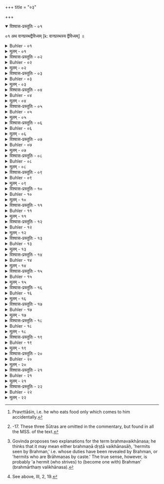 +++
title = "०३"

+++
<details open><summary>विश्वास-प्रस्तुतिः - ०१</summary>

०१  अथ वानप्रस्थद्वैविध्यम् [k: वानप्रस्थस्य द्वैविध्यम्] ॥
</details>

<details><summary>Buhler - ०१</summary>

०१  अथ वानप्रस्थद्वैविध्यम् [k: वानप्रस्थस्य द्वैविध्यम्] ॥
</details>

<details><summary>मूलम् - ०१</summary>

०१  अथ वानप्रस्थद्वैविध्यम् [k: वानप्रस्थस्य द्वैविध्यम्] ॥
</details>


<details><summary>विश्वास-प्रस्तुतिः - ०२</summary>

०२  पचमानका अपचमानकाश् चेति ॥
</details>

<details><summary>Buhler - ०२</summary>

2. Those who cook (their food), and those who do not cook it.
</details>

<details><summary>मूलम् - ०२</summary>

०२  पचमानका अपचमानकाश् चेति ॥
</details>

<details><summary>विश्वास-प्रस्तुतिः - ०३</summary>

०३  तत्र पचमानकाः पञ्चविधाः सर्वारण्यका वैतुषिकाःकन्दमूलभक्षाः फलभक्षाः शाकभक्षाश् चेति ॥
</details>

<details><summary>Buhler - ०३</summary>

3. Among them, those who cook (their food are divided) into five subdivisions, (viz.) those who eat everything which the forest contains, those who live on unhusked (wild-growing grain), those who eat bulbs and roots, those who eat fruit, and those who eat pot-herbs.
</details>

<details><summary>मूलम् - ०३</summary>

०३  तत्र पचमानकाः पञ्चविधाः सर्वारण्यका वैतुषिकाःकन्दमूलभक्षाः फलभक्षाः शाकभक्षाश् चेति ॥
</details>

<details><summary>विश्वास-प्रस्तुतिः - ०४</summary>

०४  तत्र सर्वारण्यका नाम द्विविधा द्विविधम् आरण्यमाश्रयन्त इन्द्रावसिक्ता रेतोवसिक्ताश् चेति ॥
</details>

<details><summary>Buhler - ०४</summary>

4. Those who eat everything which the forest produces are, again, of two kinds: they either subsist on forest-produce generated by Indra, or on that which has been generated from semen.
</details>

<details><summary>मूलम् - ०४</summary>

०४  तत्र सर्वारण्यका नाम द्विविधा द्विविधम् आरण्यमाश्रयन्त इन्द्रावसिक्ता रेतोवसिक्ताश् चेति ॥
</details>

<details><summary>विश्वास-प्रस्तुतिः - ०५</summary>

०५  तत्रेन्द्रावसिक्ता नाम वल्लीगुल्मलतावृक्षाणामानयित्वा श्रपयित्वा सायंप्रातरग्निहोत्रं हुत्वायत्यतिथिव्रतिभ्यश् च दत्त्वाथेतरच् छेषभक्षाः ॥
</details>

<details><summary>Buhler - ०५</summary>

5. Among these, that which has been generated by Indra (is the produce) of lianas, shrubs, creepers, and trees. Fetching (that) and cooking it, they offer the Agnihotra in the evening and in the morning, give (food) to ascetics, guests, and students, and eat the remainder.
</details>

<details><summary>मूलम् - ०५</summary>

०५  तत्रेन्द्रावसिक्ता नाम वल्लीगुल्मलतावृक्षाणामानयित्वा श्रपयित्वा सायंप्रातरग्निहोत्रं हुत्वायत्यतिथिव्रतिभ्यश् च दत्त्वाथेतरच् छेषभक्षाः ॥
</details>

<details><summary>विश्वास-प्रस्तुतिः - ०६</summary>

०६  रेतोवसिक्ता नाम मांसंव्याघ्रवृकश्येनादिभिर् अन्यतमेन वा हतम् आनयित्वा श्रपयित्वासायंप्रातरग्निहोत्रं हुत्वा यत्यतिथिव्रतिभ्यश् चदत्त्वाथेतरच् छेषभक्षाः ॥
</details>

<details><summary>Buhler - ०६</summary>

6. That which is generated from semen is the flesh (of animals) slain by tigers, wolves, falcons, and other (carnivorous beasts), or by one of them. Fetching (that) and cooking it, they offer the Agnihotra in the evening and in the morning, give (shares) to ascetics, guests, and students, and eat the remainder.
</details>

<details><summary>मूलम् - ०६</summary>

०६  रेतोवसिक्ता नाम मांसंव्याघ्रवृकश्येनादिभिर् अन्यतमेन वा हतम् आनयित्वा श्रपयित्वासायंप्रातरग्निहोत्रं हुत्वा यत्यतिथिव्रतिभ्यश् चदत्त्वाथेतरच् छेषभक्षाः ॥
</details>

<details><summary>विश्वास-प्रस्तुतिः - ०७</summary>

०७  वैतुषिकास् तुषधान्यवर्जं तण्डुलान् आनयित्वा श्रपयित्वासायंप्रातरग्निहोत्रं हुत्वा यत्यतिथिव्रतिभ्यश् चदत्त्वाथेतरच् छेषभक्षाः ॥
</details>

<details><summary>Buhler - ०७</summary>

7. Those who eat unhusked grain only, fetch rice, avoiding (husked) corn, boil it, offer the Agnihotra both in the evening and in the morning, give (food) to ascetics, guests, and students, and eat the remainder.
</details>

<details><summary>मूलम् - ०७</summary>

०७  वैतुषिकास् तुषधान्यवर्जं तण्डुलान् आनयित्वा श्रपयित्वासायंप्रातरग्निहोत्रं हुत्वा यत्यतिथिव्रतिभ्यश् चदत्त्वाथेतरच् छेषभक्षाः ॥
</details>

<details><summary>विश्वास-प्रस्तुतिः - ०८</summary>

०८  कन्दमूलफलशाकभक्षाणाम् अप्य् एवम् एव ॥
</details>

<details><summary>Buhler - ०८</summary>

8. Those who eat bulbs and roots, or fruit, or pot-herbs, (act) exactly in the same manner.
</details>

<details><summary>मूलम् - ०८</summary>

०८  कन्दमूलफलशाकभक्षाणाम् अप्य् एवम् एव ॥
</details>

<details><summary>विश्वास-प्रस्तुतिः - ०९</summary>

०९  पञ्चैवापचमानका उन्मज्जकाः प्रवृत्ताशिनो मुखेनादायिनस्तोयाहारा वायुभक्षाश् चेति ॥
</details>

<details><summary>Buhler - ०९</summary>

9. Those (hermits) who do not cook (their food are divided into) five (classes), Unmajjakas, Pravṛttāśins, Mukhenādāyins, Toyāhāras, and Vāyubhakṣas.
</details>

<details><summary>मूलम् - ०९</summary>

०९  पञ्चैवापचमानका उन्मज्जकाः प्रवृत्ताशिनो मुखेनादायिनस्तोयाहारा वायुभक्षाश् चेति ॥
</details>

<details><summary>विश्वास-प्रस्तुतिः - १०</summary>

१०  तत्रोन्मज्जका नाम लोहाश्मकरणवर्जम् ॥
</details>

<details><summary>Buhler - १०</summary>

10. Among these, the Unmajjakas (collect and prepare their food), avoiding (the use of) iron and stone implements,
</details>

<details><summary>मूलम् - १०</summary>

१०  तत्रोन्मज्जका नाम लोहाश्मकरणवर्जम् ॥
</details>

<details><summary>विश्वास-प्रस्तुतिः - ११</summary>

११  हस्तेनादाय प्रवृत्ताशिनः ॥
</details>

<details><summary>Buhler - ११</summary>

11. The Pravṛttāśins take it with the hand, [^2] 


[^2]:  Pravṛttāśin, i.e. he who eats food only which comes to him accidentally.
</details>

<details><summary>मूलम् - ११</summary>

११  हस्तेनादाय प्रवृत्ताशिनः ॥
</details>

<details><summary>विश्वास-प्रस्तुतिः - १२</summary>

१२  मुखेनादायिनो मुखेनाददते ॥
</details>

<details><summary>Buhler - १२</summary>

12. The Mukhenādāyins take it with the mouth (only, like beasts),
</details>

<details><summary>मूलम् - १२</summary>

१२  मुखेनादायिनो मुखेनाददते ॥
</details>

<details><summary>विश्वास-प्रस्तुतिः - १३</summary>

१३  तोयाहाराः केवलं तोयाहाराः ॥
</details>

<details><summary>Buhler - १३</summary>

13. The Toyāhāras subsist on water only,
</details>

<details><summary>मूलम् - १३</summary>

१३  तोयाहाराः केवलं तोयाहाराः ॥
</details>

<details><summary>विश्वास-प्रस्तुतिः - १४</summary>

१४  वायुभक्षा निराहाराश् च ॥
</details>

<details><summary>Buhler - १४</summary>

14. And the Vāyubhakṣas (air-eaters) eat nothing.
</details>

<details><summary>मूलम् - १४</summary>

१४  वायुभक्षा निराहाराश् च ॥
</details>

<details><summary>विश्वास-प्रस्तुतिः - १५</summary>

१५  इति वैखानसानां विहिता दश दीक्षाः ॥ [k omits इति]
</details>

<details><summary>Buhler - १५</summary>

15. In this manner ten (different) initiations are prescribed for hermits who follow the rule of Vikhanas (vaikhānasa). [^3] 


[^3]:  -17. These three Sūtras are omitted in the commentary, but found in all the MSS. of the text.
</details>

<details><summary>मूलम् - १५</summary>

१५  इति वैखानसानां विहिता दश दीक्षाः ॥ [k omits इति]
</details>

<details><summary>विश्वास-प्रस्तुतिः - १६</summary>

१६  यः स्वशास्त्रम् अभ्युपेत्य दण्डं च मौनं चाप्रमादं च ॥ [k: शास्त्रम्]
</details>

<details><summary>Buhler - १६</summary>

16. He who has agreed (to obey) the Institutes of his (order, shall wear) a staff, (shall keep) rigid silence, and (shall) abstain from rash acts.
</details>

<details><summary>मूलम् - १६</summary>

१६  यः स्वशास्त्रम् अभ्युपेत्य दण्डं च मौनं चाप्रमादं च ॥ [k: शास्त्रम्]
</details>

<details><summary>विश्वास-प्रस्तुतिः - १७</summary>

१७  वैखानसाः शुध्यन्ति निराहाराश् चेति ॥
</details>

<details><summary>Buhler - १७</summary>

17. Hermits following the rule of Vikhanas (vaikhānasa) are purified (from sin), and (especially) those who abstain from food.
</details>

<details><summary>मूलम् - १७</summary>

१७  वैखानसाः शुध्यन्ति निराहाराश् चेति ॥
</details>

<details><summary>विश्वास-प्रस्तुतिः - १८</summary>

१८  शास्त्रपरिग्रहः सर्वेषां ब्रह्मवैखानसानाम् ॥
</details>

<details><summary>Buhler - १८</summary>

18. The sum of the rules applicable to all Brahma-Vaikhānasas (is as follows): [^4] 


[^4]:  Govinda proposes two explanations for the term brahmavaikhānasa; he thinks that it may mean either brahmaṇā dṛṣṭā vaikhānasāḥ, 'hermits seen by Brahman,' i.e. whose duties have been revealed by Brahman, or 'hermits who are Brāhmaṇas by caste.' The true sense, however, is probably 'a hermit (who strives) to (become one with) Brahman' (brahmārthaṃ valikhānasa).
</details>

<details><summary>मूलम् - १८</summary>

१८  शास्त्रपरिग्रहः सर्वेषां ब्रह्मवैखानसानाम् ॥
</details>

<details><summary>विश्वास-प्रस्तुतिः - १९</summary>

१९  न द्रुह्येद् दंशमशकान् हिमवांस् तापसो भवेत् ।  
वनप्रतिष्ठः संतुष्टश् चीरचर्मजलप्रियः ॥
</details>

<details><summary>Buhler - १९</summary>

19. 'Let him not injure (even) gadflies or gnats; let him bear cold and perform austerities; let him constantly reside in the forest, be contented, and delight in (dresses made of) bark and skins, (and in carrying) water (in his pot).'
</details>

<details><summary>मूलम् - १९</summary>

१९  न द्रुह्येद् दंशमशकान् हिमवांस् तापसो भवेत् ।  
वनप्रतिष्ठः संतुष्टश् चीरचर्मजलप्रियः ॥
</details>

<details><summary>विश्वास-प्रस्तुतिः - २०</summary>

२०  अतिथीन् पूजयेत् पूर्वं काले त्व् आश्रमम् आगतान् ।  
देवविप्राग्निहोत्रे च युक्तस् तपसि तापसः ॥
</details>

<details><summary>Buhler - २०</summary>

20. 'A devotee shall first honour the guests who have come to his hermitage at (dinner) time; he shall be sedulous in (worshipping) gods and Brāhmaṇas, in (offering) the Agnihotra, and in practising austerities.'
</details>

<details><summary>मूलम् - २०</summary>

२०  अतिथीन् पूजयेत् पूर्वं काले त्व् आश्रमम् आगतान् ।  
देवविप्राग्निहोत्रे च युक्तस् तपसि तापसः ॥
</details>

<details><summary>विश्वास-प्रस्तुतिः - २१</summary>

२१  कृच्छ्रां वृत्तिम् असंहार्यां सामान्यां मृगपक्षिभिः ।  
तद् अहर् जनसंभारां कषायकटुकाश्रयाम् ॥  
परिगृह्य शुभां वृत्तिम् एतां दुर्जनवर्जिताम् ।  
वनवासम् उपाश्रित्य ब्राह्मणो नावसीदति ॥
</details>

<details><summary>Buhler - २१</summary>

21. "A Brāhmaṇa who has taken to forest-life, and who has adopted this difficult (but) pure mode of existence, which keeps him apart from wicked men, which must never be given up, which is similar to (that of the) beasts and birds, which allows the collection of the necessaries of life for one day only, and which necessitates the consumption of astringent and bitter (food), never sinks low.'
</details>

<details><summary>मूलम् - २१</summary>

२१  कृच्छ्रां वृत्तिम् असंहार्यां सामान्यां मृगपक्षिभिः ।  
तद् अहर् जनसंभारां कषायकटुकाश्रयाम् ॥  
परिगृह्य शुभां वृत्तिम् एतां दुर्जनवर्जिताम् ।  
वनवासम् उपाश्रित्य ब्राह्मणो नावसीदति ॥
</details>

<details><summary>विश्वास-प्रस्तुतिः - २२</summary>

२२  मृगैः सह परिस्पन्दः संवासस् तेभिर्[!] एव च ।  
तैर् एव सदृशी वृत्तिः प्रत्यक्षं स्वर्गलक्षणम् ॥  
प्रत्यक्षं स्वर्गलक्षणम् इति ॥ {०२२  = ब्ध्स् ३।२।१९}
</details>

<details><summary>Buhler - २२</summary>

22. 'Moving about with the beasts, dwelling together with them, and maintaining oneself in a manner similar to theirs, that is clearly the road to heaven.' [^5] 


[^5]:  See above, III, 2, 19.
</details>

<details><summary>मूलम् - २२</summary>

२२  मृगैः सह परिस्पन्दः संवासस् तेभिर्[!] एव च ।  
तैर् एव सदृशी वृत्तिः प्रत्यक्षं स्वर्गलक्षणम् ॥  
प्रत्यक्षं स्वर्गलक्षणम् इति ॥ {०२२  = ब्ध्स् ३।२।१९}
</details>

